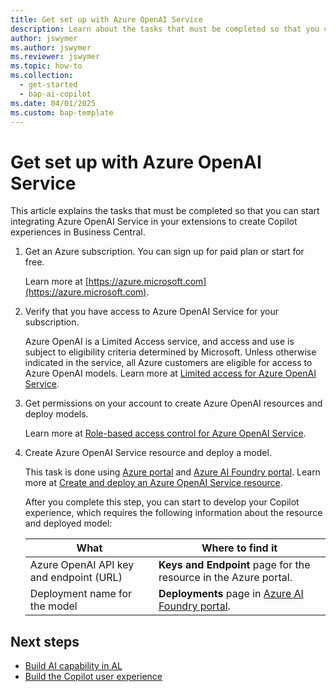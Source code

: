 ```yaml
---
title: Get set up with Azure OpenAI Service
description: Learn about the tasks that must be completed so that you can start integrating Azure OpenAI Service in your extensions to create Copilot experiences in Business Central
author: jswymer
ms.author: jswymer
ms.reviewer: jswymer
ms.topic: how-to
ms.collection:
  - get-started
  - bap-ai-copilot
ms.date: 04/01/2025
ms.custom: bap-template
---
```

# Get set up with Azure OpenAI Service

This article explains the tasks that must be completed so that you can start integrating Azure OpenAI Service in your extensions to create Copilot experiences in Business Central.

1. Get an Azure subscription. You can sign up for paid plan or start for free.

   Learn more at [https://azure.microsoft.com](https://azure.microsoft.com).
1. Verify that you have access to Azure OpenAI Service for your subscription.

   Azure OpenAI is a Limited Access service, and access and use is subject to eligibility criteria determined by Microsoft. Unless otherwise indicated in the service, all Azure customers are eligible for access to Azure OpenAI models. Learn more at  [Limited access for Azure OpenAI Service](https://aka.ms/OAIapply).
1. Get permissions on your account to create Azure OpenAI resources and deploy models.

   Learn more at [Role-based access control for Azure OpenAI Service](/azure/ai-services/openai/how-to/role-based-access-control).
1. Create Azure OpenAI Service resource and deploy a model.

   This task is done using [Azure portal](https://portal.azure.com) and [Azure AI Foundry portal](https://oai.azure.com/). Learn more at [Create and deploy an Azure OpenAI Service resource](/azure/ai-services/openai/how-to/create-resource).

   After you complete this step, you can start to develop your Copilot experience, which requires the following information about the resource and deployed model:

   |What|Where to find it|
   |-|-|
   |Azure OpenAI API key and endpoint (URL)|**Keys and Endpoint** page for the resource in the Azure portal.|
   |Deployment name for the model|**Deployments** page in [Azure AI Foundry portal](https://ai.azure.com?cid=learnDocs).|

## Next steps

- [Build AI capability in AL](ai-build-capability-in-al.md)  
- [Build the Copilot user experience](ai-build-experience.md)  
